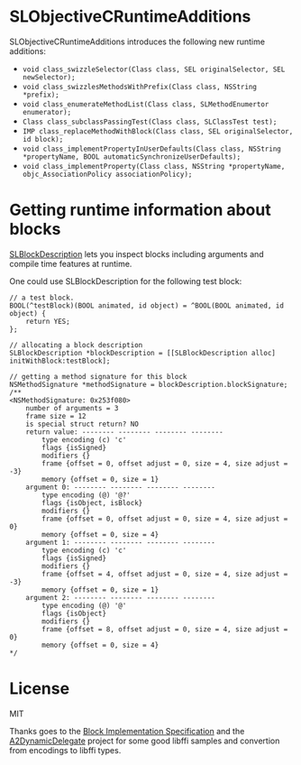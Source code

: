 SLObjectiveCRuntimeAdditions
============================

SLObjectiveCRuntimeAdditions introduces the following new runtime additions:

* `void class_swizzleSelector(Class class, SEL originalSelector, SEL newSelector);`
* `void class_swizzlesMethodsWithPrefix(Class class, NSString *prefix);`
* `void class_enumerateMethodList(Class class, SLMethodEnumertor enumerator);`
* `Class class_subclassPassingTest(Class class, SLClassTest test);`
* `IMP class_replaceMethodWithBlock(Class class, SEL originalSelector, id block);`
* `void class_implementPropertyInUserDefaults(Class class, NSString *propertyName, BOOL automaticSynchronizeUserDefaults);`
* `void class_implementProperty(Class class, NSString *propertyName, objc_AssociationPolicy associationPolicy);`


Getting runtime information about blocks
============================
[SLBlockDescription](https://github.com/ebf/SLObjectiveCRuntimeAdditions/blob/master/SLObjectiveCRuntimeAdditions/SLObjectiveCRuntimeAdditions/SLBlockDescription.h) lets you inspect blocks including arguments and compile time features at runtime.

One could use SLBlockDescription for the following test block:

``` objc
// a test block.
BOOL(^testBlock)(BOOL animated, id object) = ^BOOL(BOOL animated, id object) {
    return YES;
};

// allocating a block description
SLBlockDescription *blockDescription = [[SLBlockDescription alloc] initWithBlock:testBlock];

// getting a method signature for this block
NSMethodSignature *methodSignature = blockDescription.blockSignature;
/**
<NSMethodSignature: 0x253f080>
    number of arguments = 3
    frame size = 12
    is special struct return? NO
    return value: -------- -------- -------- --------
        type encoding (c) 'c'
        flags {isSigned}
        modifiers {}
        frame {offset = 0, offset adjust = 0, size = 4, size adjust = -3}
        memory {offset = 0, size = 1}
    argument 0: -------- -------- -------- --------
        type encoding (@) '@?'
        flags {isObject, isBlock}
        modifiers {}
        frame {offset = 0, offset adjust = 0, size = 4, size adjust = 0}
        memory {offset = 0, size = 4}
    argument 1: -------- -------- -------- --------
        type encoding (c) 'c'
        flags {isSigned}
        modifiers {}
        frame {offset = 4, offset adjust = 0, size = 4, size adjust = -3}
        memory {offset = 0, size = 1}
    argument 2: -------- -------- -------- --------
        type encoding (@) '@'
        flags {isObject}
        modifiers {}
        frame {offset = 8, offset adjust = 0, size = 4, size adjust = 0}
        memory {offset = 0, size = 4}
*/
```

License
============================
MIT

Thanks goes to the [Block Implementation Specification](http://clang.llvm.org/docs/Block-ABI-Apple.txt) and the [A2DynamicDelegate](https://github.com/pandamonia/A2DynamicDelegate) project for some good libffi samples and convertion from encodings to libffi types.
